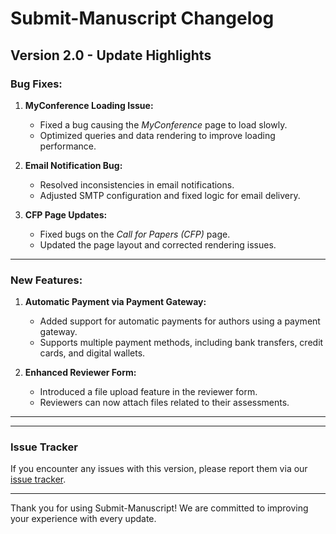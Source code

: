 # Submit-Manuscript Changelog

## Version 2.0 - Update Highlights

### Bug Fixes:
1. **MyConference Loading Issue:**
   - Fixed a bug causing the *MyConference* page to load slowly.
   - Optimized queries and data rendering to improve loading performance.

2. **Email Notification Bug:**
   - Resolved inconsistencies in email notifications.
   - Adjusted SMTP configuration and fixed logic for email delivery.

3. **CFP Page Updates:**
   - Fixed bugs on the *Call for Papers (CFP)* page.
   - Updated the page layout and corrected rendering issues.

---

### New Features:
1. **Automatic Payment via Payment Gateway:**
   - Added support for automatic payments for authors using a payment gateway.
   - Supports multiple payment methods, including bank transfers, credit cards, and digital wallets.

2. **Enhanced Reviewer Form:**
   - Introduced a file upload feature in the reviewer form.
   - Reviewers can now attach files related to their assessments.

---


---

### Issue Tracker
If you encounter any issues with this version, please report them via our [issue tracker](https://github.com/rizkyadiryanto14/submit-manuscript-changelog/issues).

---

Thank you for using Submit-Manuscript! We are committed to improving your experience with every update.
